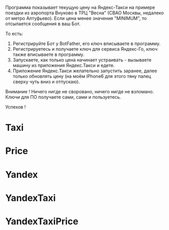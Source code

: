Программа показывает текущую цену на Яндекс-Такси на примере поездки из аэропорта Внуково в ТРЦ "Весна" (СВАО Москвы, недалеко от метро Алтуфьево).
Если цена менее значения "MINIMUM", то отсылается сообщения в ваш Бот.

То есть:
1. Регистрируйте Бот у BotFather, его ключ вписываете в программу.
2. Регистрируетесь и получаете ключ для сервиса Яндекс-Го, ключ также вписываете в программу.
3. Запускаете, как только цена начинает устраивать - вызываете машину из приложения Яндекс.Такси и едете.
4. Приложение Яндекс.Такси желательно запустить заранее, далее только обновлять цену (на моём iPhone6 для этого тяну палец сверху чуть вниз и отпускаю).

Внимание !
Ничего нигде не своровано, ничего нигде не взломано.
Ключи для ПО получаете сами, сами и пользуетесь.

Успехов !

# Taxi
# Price
# Yandex
# YandexTaxi
# YandexTaxiPrice
